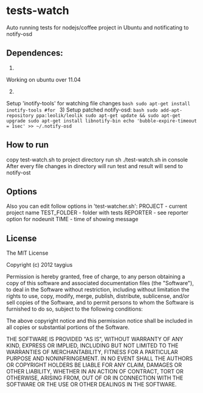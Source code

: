 tests-watch
===========

Auto running tests for nodejs/coffee project in Ubuntu
   and notificating to notify-osd

## Dependences:

1)
Working on ubuntu over 11.04

2)
Setup 'inotify-tools' for watching file changes
`` bash
sudo apt-get install inotify-tools #for 
``
3)
Setup patched notify-osd: 
`` bash
sudo add-apt-repository ppa:leolik/leolik
sudo apt-get update && sudo apt-get upgrade
sudo apt-get install libnotify-bin
echo 'bubble-expire-timeout = 1sec' >> ~/.notify-osd
``

## How to run
copy test-watch.sh to project directory
run sh ./test-watch.sh in console
After every file changes in directory will run test and result will send to notify-ost

## Options
Also you can edit follow options in 'test-watcher.sh':
PROJECT - current project name
TEST_FOLDER - folder with tests 
REPORTER - see reporter option for nodeunit
TIME - time of showing message

## License

The MIT License

Copyright (c) 2012 taygius

Permission is hereby granted, free of charge, to any person obtaining a copy of this software and associated documentation files (the "Software"), to deal in the Software without restriction, including without limitation the rights to use, copy, modify, merge, publish, distribute, sublicense, and/or sell copies of the Software, and to permit persons to whom the Software is furnished to do so, subject to the following conditions:

The above copyright notice and this permission notice shall be included in all copies or substantial portions of the Software.

THE SOFTWARE IS PROVIDED "AS IS", WITHOUT WARRANTY OF ANY KIND, EXPRESS OR IMPLIED, INCLUDING BUT NOT LIMITED TO THE WARRANTIES OF MERCHANTABILITY, FITNESS FOR A PARTICULAR PURPOSE AND NONINFRINGEMENT. IN NO EVENT SHALL THE AUTHORS OR COPYRIGHT HOLDERS BE LIABLE FOR ANY CLAIM, DAMAGES OR OTHER LIABILITY, WHETHER IN AN ACTION OF CONTRACT, TORT OR OTHERWISE, ARISING FROM, OUT OF OR IN CONNECTION WITH THE SOFTWARE OR THE USE OR OTHER DEALINGS IN THE SOFTWARE.